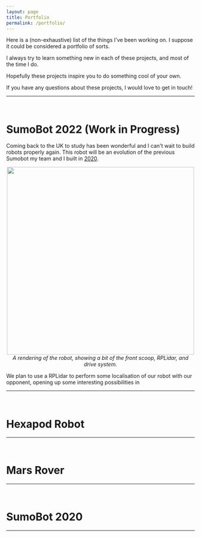 ```yaml
---
layout: page
title: Portfolio
permalink: /portfolio/
---
```


Here is a (non-exhaustive) list of the things I've been working on. I suppose it could be considered a portfolio of sorts.

I always try to learn something new in each of these projects, and most of the time I do.

Hopefully these projects inspire you to do something cool of your own.

If you have any questions about these projects, I would love to get in touch!

---
<br>
<a name="sumobot2022">

# SumoBot 2022 (Work in Progress)
Coming back to the UK to study has been wonderful and I can't wait to build robots properly again. This robot will be an evolution of the previous Sumobot my team and I built in [2020](#sumobot2020).

<p align="center">
  <img width="500" src="../assets/Sumobot_2022/Pagoda v2 v144_hires.PNG">
  <br>
  <i>A rendering of the robot, showing a bit of the front scoop, RPLidar, and drive system.</i>
</p>

We plan to use a RPLidar to perform some localisation of our robot with our opponent, opening up some interesting possibilities in 

---
<br>
<a name="hexapod">

# Hexapod Robot


---
<br>
<a name="marsrover">

# Mars Rover

---
<br>
<a name="sumobot2020">

# SumoBot 2020

---